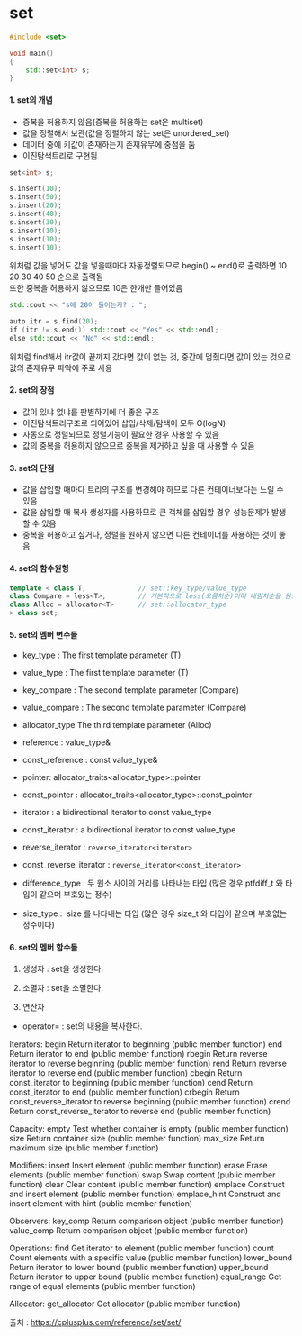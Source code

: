 # set

```C++
#include <set>

void main()
{
    std::set<int> s;
}
```

#### 1. set의 개념
- 중복을 허용하지 않음(중복을 허용하는 set은 multiset)
- 값을 정렬해서 보관(값을 정렬하지 않는 set은 unordered_set)
- 데이터 중에 키값이 존재하는지 존재유무에 중점을 둠
- 이진탐색트리로 구현됨

```C++
set<int> s;

s.insert(10);
s.insert(50);
s.insert(20);
s.insert(40);
s.insert(30);
s.insert(10);
s.insert(10);
s.insert(10);
```
위처럼 값을 넣어도 값을 넣을때마다 자동정렬되므로 begin() ~ end()로 출력하면 10 20 30 40 50 순으로 출력됨  
또한 중복을 허용하지 않으므로 10은 한개만 들어있음  

```C++
std::cout << "s에 20이 들어는가? : ";  

auto itr = s.find(20);  
if (itr != s.end()) std::cout << "Yes" << std::endl;  
else std::cout << "No" << std::endl;  
```
위처럼 find해서 itr값이 끝까지 갔다면 값이 없는 것, 중간에 멈췄다면 값이 있는 것으로 값의 존재유무 파악에 주로 사용  
  
#### 2. set의 장점
- 값이 있냐 없냐를 판별하기에 더 좋은 구조
- 이진탐색트리구조로 되어있어 삽입/삭제/탐색이 모두 O(logN)
- 자동으로 정렬되므로 정렬기능이 필요한 경우 사용할 수 있음
- 값의 중복을 허용하지 않으므로 중복을 제거하고 싶을 때 사용할 수 있음

#### 3. set의 단점
- 값을 삽입할 때마다 트리의 구조를 변경해야 하므로 다른 컨테이너보다는 느릴 수 있음
- 값을 삽입할 때 복사 생성자를 사용하므로 큰 객체를 삽입할 경우 성능문제가 발생할 수 있음
- 중복을 허용하고 싶거나, 정렬을 원하지 않으면 다른 컨테이너를 사용하는 것이 좋음

#### 4. set의 함수원형
```C++
template < class T,             // set::key_type/value_type           
class Compare = less<T>,        // 기본적으로 less(오름차순)이며 내림차순을 원한다면 greater옵션을 사용
class Alloc = allocator<T>      // set::allocator_type           
> class set;
```

#### 5. set의 멤버 변수들
- key_type : The first template parameter (T)	
- value_type : The first template parameter (T)	

- key_compare : The second template parameter (Compare)
- value_compare : The second template parameter (Compare)
- allocator_type	The third template parameter (Alloc)

- reference : value_type&	
- const_reference : const value_type&	

- pointer: 	allocator_traits<allocator_type>::pointer
- const_pointer : 	allocator_traits<allocator_type>::const_pointer

- iterator : a bidirectional iterator to const value_type
- const_iterator : a bidirectional iterator to const value_type
- reverse_iterator : 	`reverse_iterator<iterator>`
- const_reverse_iterator : `reverse_iterator<const_iterator>`

- difference_type : 두 원소 사이의 거리를 나타내는 타입 (많은 경우 ptfdiff_t 와 타입이 같으며 부호있는 정수)
- size_type :  size 를 나타내는 타입 (많은 경우 size_t 와 타입이 같으며 부호없는 정수이다)

#### 6. set의 멤버 함수들
1) 생성자 : set을 생성한다.
2) 소멸자 : set을 소멸한다.

3) 연산자
- operator= : set의 내용을 복사한다.


Iterators:
begin	Return iterator to beginning (public member function)
end	Return iterator to end (public member function)
rbegin	Return reverse iterator to reverse beginning (public member function)
rend	Return reverse iterator to reverse end (public member function)
cbegin	Return const_iterator to beginning (public member function)
cend	Return const_iterator to end (public member function)
crbegin	Return const_reverse_iterator to reverse beginning (public member function)
crend	Return const_reverse_iterator to reverse end (public member function)

Capacity:
empty	Test whether container is empty (public member function)
size	Return container size (public member function)
max_size	Return maximum size (public member function)

Modifiers:
insert	Insert element (public member function)
erase	Erase elements (public member function)
swap	Swap content (public member function)
clear	Clear content (public member function)
emplace	Construct and insert element (public member function)
emplace_hint	Construct and insert element with hint (public member function)

Observers:
key_comp	Return comparison object (public member function)
value_comp	Return comparison object (public member function)

Operations:
find	Get iterator to element (public member function)
count	Count elements with a specific value (public member function)
lower_bound	Return iterator to lower bound (public member function)
upper_bound	Return iterator to upper bound (public member function)
equal_range	Get range of equal elements (public member function)

Allocator:
get_allocator	Get allocator (public member function)



출처 : https://cplusplus.com/reference/set/set/
